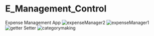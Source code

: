 # E_Management_Control
Expense Management App
![expenseManager2](https://github.com/TanmoySharma007/E_Management_Control/assets/113383095/55c0c1e3-cf67-4664-bf82-e3ce0ab57d5a)
![expenseManager1](https://github.com/TanmoySharma007/E_Management_Control/assets/113383095/0eb38f7c-5f94-4cb0-809c-5addb5c03261)
![getter   Setter](https://github.com/TanmoySharma007/E_Management_Control/assets/113383095/0aed8708-15d6-4a1a-9c32-b5a7e2e33cb0)
![categorymaking](https://github.com/TanmoySharma007/E_Management_Control/assets/113383095/ddeaf21b-6f84-4248-8413-18987ca82a43)
